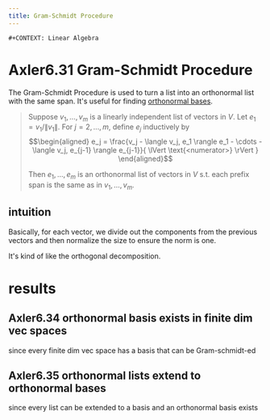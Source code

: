 ```yaml
---
title: Gram-Schmidt Procedure
---
```


```{=org}
#+CONTEXT: Linear Algebra
```
# Axler6.31 Gram-Schmidt Procedure

The Gram-Schmidt Procedure is used to turn a list into an orthonormal
list with the same span. It\'s useful for finding [orthonormal
bases](KBrefOrthonormalBasis.org).

> Suppose $v_1, \ldots, v_m$ is a linearly independent list of vectors
> in $V$. Let $e_1 = v_1 / \lVert v_1 \rVert$. For $j = 2, \ldots, m$,
> define $e_j$ inductively by $$\begin{aligned}
> e_j = \frac{v_j - \langle  v_j, e_1 \rangle e_1 - \cdots - \langle v_j, e_{j-1} \rangle e_{j-1}}{ \lVert \text{<numerator>} \rVert  }
> \end{aligned}$$
>
> Then $e_1, \ldots, e_m$ is an orthonormal list of vectors in $V$ s.t.
> each prefix span is the same as in $v_1, \ldots, v_m$.

## intuition

Basically, for each vector, we divide out the components from the
previous vectors and then normalize the size to ensure the norm is one.

It\'s kind of like the orthogonal decomposition.

# results

## Axler6.34 orthonormal basis exists in finite dim vec spaces

since every finite dim vec space has a basis that can be Gram-schmidt-ed

## Axler6.35 orthonormal lists extend to orthonormal bases

since every list can be extended to a basis and an orthonormal basis
exists
